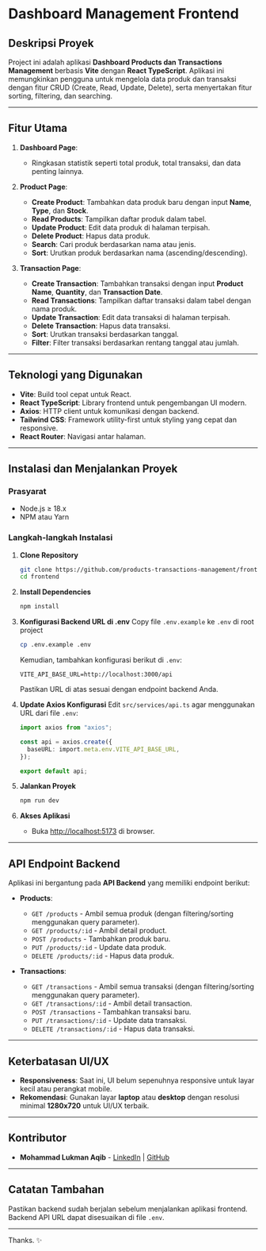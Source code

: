 # Dashboard Management Frontend

## **Deskripsi Proyek**
Project ini adalah aplikasi **Dashboard Products dan Transactions Management** berbasis **Vite** dengan **React TypeScript**. Aplikasi ini memungkinkan pengguna untuk mengelola data produk dan transaksi dengan fitur CRUD (Create, Read, Update, Delete), serta menyertakan fitur sorting, filtering, dan searching.

---

## **Fitur Utama**
1. **Dashboard Page**:
   - Ringkasan statistik seperti total produk, total transaksi, dan data penting lainnya.

2. **Product Page**:
   - **Create Product**: Tambahkan data produk baru dengan input **Name**, **Type**, dan **Stock**.
   - **Read Products**: Tampilkan daftar produk dalam tabel.
   - **Update Product**: Edit data produk di halaman terpisah.
   - **Delete Product**: Hapus data produk.
   - **Search**: Cari produk berdasarkan nama atau jenis.
   - **Sort**: Urutkan produk berdasarkan nama (ascending/descending).

3. **Transaction Page**:
   - **Create Transaction**: Tambahkan transaksi dengan input **Product Name**, **Quantity**, dan **Transaction Date**.
   - **Read Transactions**: Tampilkan daftar transaksi dalam tabel dengan nama produk.
   - **Update Transaction**: Edit data transaksi di halaman terpisah.
   - **Delete Transaction**: Hapus data transaksi.
   - **Sort**: Urutkan transaksi berdasarkan tanggal.
   - **Filter**: Filter transaksi berdasarkan rentang tanggal atau jumlah.

---

## **Teknologi yang Digunakan**
- **Vite**: Build tool cepat untuk React.
- **React TypeScript**: Library frontend untuk pengembangan UI modern.
- **Axios**: HTTP client untuk komunikasi dengan backend.
- **Tailwind CSS**: Framework utility-first untuk styling yang cepat dan responsive.
- **React Router**: Navigasi antar halaman.

---

## **Instalasi dan Menjalankan Proyek**

### **Prasyarat**
- Node.js ≥ 18.x
- NPM atau Yarn

### **Langkah-langkah Instalasi**
1. **Clone Repository**
   ```bash
   git clone https://github.com/products-transactions-management/frontend.git
   cd frontend
   ```

2. **Install Dependencies**
   ```bash
   npm install
   ```

3. **Konfigurasi Backend URL di .env**
   Copy file `.env.example` ke `.env` di root project
   ```bash
   cp .env.example .env
   ```

   Kemudian, tambahkan konfigurasi berikut di `.env`:
   ```plaintext
   VITE_API_BASE_URL=http://localhost:3000/api
   ```

   Pastikan URL di atas sesuai dengan endpoint backend Anda.

4. **Update Axios Konfigurasi**
   Edit `src/services/api.ts` agar menggunakan URL dari file `.env`:
   ```typescript
   import axios from "axios";

   const api = axios.create({
     baseURL: import.meta.env.VITE_API_BASE_URL,
   });

   export default api;
   ```

5. **Jalankan Proyek**
   ```bash
   npm run dev
   ```

6. **Akses Aplikasi**
   - Buka [http://localhost:5173](http://localhost:5173) di browser.

---

## **API Endpoint Backend**
Aplikasi ini bergantung pada **API Backend** yang memiliki endpoint berikut:

- **Products**:
  - `GET /products` - Ambil semua produk (dengan filtering/sorting menggunakan query parameter).
  - `GET /products/:id` - Ambil detail product.
  - `POST /products` - Tambahkan produk baru.
  - `PUT /products/:id` - Update data produk.
  - `DELETE /products/:id` - Hapus data produk.

- **Transactions**:
  - `GET /transactions` - Ambil semua transaksi (dengan filtering/sorting menggunakan query parameter).
  - `GET /transactions/:id` - Ambil detail transaction.
  - `POST /transactions` - Tambahkan transaksi baru.
  - `PUT /transactions/:id` - Update data transaksi.
  - `DELETE /transactions/:id` - Hapus data transaksi.  
---

## **Keterbatasan UI/UX**
- **Responsiveness**: Saat ini, UI belum sepenuhnya responsive untuk layar kecil atau perangkat mobile.
- **Rekomendasi**: Gunakan layar **laptop** atau **desktop** dengan resolusi minimal **1280x720** untuk UI/UX terbaik.

---

## **Kontributor**
- **Mohammad Lukman Aqib** - [LinkedIn](https://www.linkedin.com/in/mazzlookman304/) | [GitHub](https://github.com/mazzlookman)

---

## **Catatan Tambahan**
Pastikan backend sudah berjalan sebelum menjalankan aplikasi frontend. Backend API URL dapat disesuaikan di file `.env`.

---

Thanks. ✨